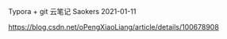 Typora + git 云笔记      Saokers    2021-01-11

https://blog.csdn.net/oPengXiaoLiang/article/details/100678908
